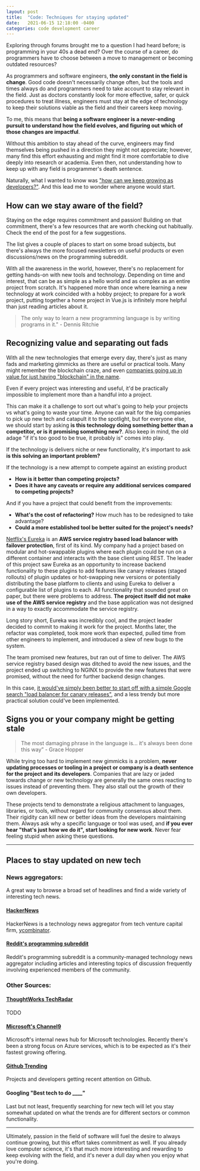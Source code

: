 ```yaml
---
layout: post
title:  "Code: Techniques for staying updated"
date:   2021-06-15 12:18:00 -0400
categories: code development career
---
```


Exploring through forums brought me to a question I had heard before; is programming in your 40s a dead end? Over the course of a career, do programmers have to choose between a move to management or becoming outdated resources?

As programmers and software engineers, **the only constant in the field is change**. Good code doesn't necessarily change often, but the tools and times always do and programmers need to take account to stay relevant in the field. Just as doctors constantly look for more effective, safer, or quick procedures to treat illness, engineers must stay at the edge of technology to keep their solutions viable as the field and their careers keep moving.

To me, this means that **being a software engineer is a never-ending pursuit to understand how the field evolves, and figuring out which of those changes are impactful**.

Without this ambition to stay ahead of the curve, engineers may find themselves being pushed in a direction they might not appreciate; however, many find this effort exhausting and might find it more comfortable to dive deeply into research or academia. Even then, not understanding how to keep up with any field is programmer's death sentence.

Naturally, what I wanted to know was <u>"how can we keep growing as developers?"</u>. And this lead me to wonder where anyone would start.

## How can we stay aware of the field?
Staying on the edge requires commitment and passion! Building on that commitment, there's a few resources that are worth checking out habitually. Check the end of the post for a few suggestions.

The list gives a couple of places to start on some broad subjects, but there's always the more focused newsletters on useful products or even discussions/news on the programming subreddit.

With all the awareness in the world, however, there's no replacement for getting hands-on with new tools and technology. Depending on time and interest, that can be as simple as a hello world and as complex as an entire project from scratch. It's happened more than once where learning a new technology at work coincided with a hobby project; to prepare for a work project, putting together a home project in Vue.js is infinitely more helpful than just reading articles about it.

> The only way to learn a new programming language is by writing programs in it." - Dennis Ritchie

## Recognizing value and separating out fads
With all the new technologies that emerge every day, there's just as many fads and marketing gimmicks as there are useful or practical tools. Many might remember the blockchain craze, and even [companies going up in value for just having "blockchain" in the name](https://www.bloomberg.com/news/articles/2017-12-21/crypto-craze-sees-long-island-iced-tea-rename-as-long-blockchain). 

Even if every project was interesting and useful, it'd be practically impossible to implement more than a handful into a project.

This can make it a challenge to sort out what's going to help your projects vs what's going to waste your time. Anyone can wait for the big companies to pick up new tech and catapult it to the spotlight, but for everyone else, we should start by asking **is this technology doing something better than a competitor, or is it promising something new?**. Also keep in mind, the old adage "if it's too good to be true, it probably is" comes into play.

If the technology is delivers niche or new functionality, it's important to ask **is this solving an important problem?**

If the technology is a new attempt to compete against an existing product
- **How is it better than competing projects?**
- **Does it have any caveats or require any additional services compared to competing projects?**

And if you have a project that could benefit from the improvements:
- **What's the cost of refactoring?** How much has to be redesigned to take advantage?
- **Could a more established tool be better suited for the project's needs?**

[Netflix's Eureka](https://github.com/Netflix/eureka) is an **AWS service registry based load balancer with failover protection**, first of its kind. My company had a project based on modular and hot-swappable plugins where each plugin could be run on a different container and interacts with the base client using REST. The leader of this project saw Eureka as an opportunity to increase backend functionality to these plugins to add features like canary releases (staged rollouts) of plugin updates or hot-swapping new versions or potentially distributing the base platform to clients and using Eureka to deliver a configurable list of plugins to each. All functionality that sounded great on paper, but there were problems to address. **The project itself did not make use of the AWS service registry** and the base application was not designed in a way to exactly accommodate the service registry.

Long story short, Eureka was incredibly cool, and the project leader decided to commit to making it work for the project. Months later, the refactor was completed, took more work than expected, pulled time from other engineers to implement, and introduced a slew of new bugs to the system.

The team promised new features, but ran out of time to deliver. The AWS service registry based design was ditched to avoid the new issues, and the project ended up switching to NGINX to provide the new features that were promised, without the need for further backend design changes.

In this case, <u>it would've simply been better to start off with a simple Google search "load balancer for canary releases"</u>, and a less trendy but more practical solution could've been implemented.

## Signs you or your company might be getting stale

> The most damaging phrase in the language is... it's always been done this way” - Grace Hopper

While trying too hard to implement new gimmicks is a problem, **never updating processes or tooling in a project or company is a death sentence for the project and its developers**. Companies that are lazy or jaded towards change or new technology are generally the same ones reacting to issues instead of preventing them. They also stall out the growth of their own developers.

These projects tend to demonstrate a religious attachment to languages, libraries, or tools, without regard for community consensus about them. Their rigidity can kill new or better ideas from the developers maintaining them. Always ask why a specific language or tool was used, and **if you ever hear "that's just how we do it", start looking for new work**. Never fear feeling stupid when asking these questions.

---
## Places to stay updated on new tech
### News aggregators:
A great way to browse a broad set of headlines and find a wide variety of interesting tech news.

#### [HackerNews](https://news.ycombinator.com)
HackerNews is a technology news aggregator from tech venture capital firm, [ycombinator](https://ycombinator.com). 

#### [Reddit's programming subreddit](https://reddit.com/r/programming)
Reddit's programming subreddit is a community-managed technology news aggregator including articles and interesting topics of discussion frequently involving experienced members of the community.

### Other Sources: 
#### [ThoughtWorks TechRadar](https://www.thoughtworks.com/radar)
TODO
#### [Microsoft's Channel9](https://channel9.msdn.com)
Microsoft's internal news hub for Microsoft technologies. Recently there's been a strong focus on Azure services, which is to be expected as it's their fastest growing offering.
#### [Github Trending](https://github.com/trending)
Projects and developers getting recent attention on Github.
#### Googling "Best tech to do ____"
Last but not least, frequently searching for new tech will let you stay somewhat updated on what the trends are for different sectors or common functionality.

---
Ultimately, passion in the field of software will fuel the desire to always continue growing, but this effort takes commitment as well. If you already love computer science, it's that much more interesting and rewarding to keep evolving with the field, and it's never a dull day when you enjoy what you're doing.
